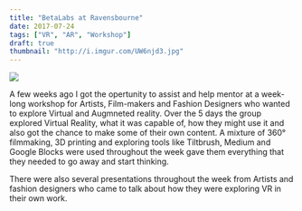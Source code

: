```yaml
---
title: "BetaLabs at Ravensbourne"
date: 2017-07-24
tags: ["VR", "AR", "Workshop"]
draft: true
thumbnail: "http://i.imgur.com/UW6njd3.jpg"
---
```



<img src="http://i.imgur.com/UW6njd3.jpg" class="img-responsive">

A few weeks ago I got the opertunity to assist and help mentor at a week-long workshop for Artists, Film-makers and Fashion Designers who wanted to explore Virtual and Augmneted reality. Over the 5 days the group explored Virtual Reality, what it was capable of, how they might use it and also got the chance to make some of their own content. A mixture of 360° filmmaking, 3D
printing and exploring tools like Tiltbrush, Medium and Google Blocks were used throughout the week gave them everything that they needed to go away and start thinking. 

There were also several presentations throughout the week from Artists and fashion designers who came to talk about how they were exploring VR in their own work. 


